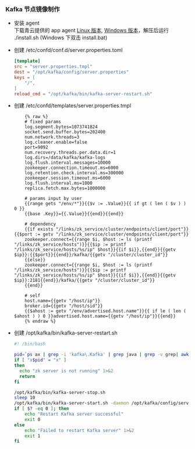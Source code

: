 ### Kafka 节点镜像制作

* 安装 agent <br>
下载青云提供的 app agent [Linux 版本](https://pek3a.qingstor.com/appcenter/developer/packages/app-agent-linux-amd64.tar.gz), [Windows 版本](https://pek3a.qingstor.com/appcenter/developer/packages/app-agent-windows-386.zip)，解压后运行 ./install.sh (Windows 下双击 install.bat)

* 创建 /etc/confd/conf.d/server.properties.toml

	```toml
    [template]
	src = "server.properties.tmpl"
	dest = "/opt/kafka/config/server.properties"
	keys = [
	    "/",
	]
	reload_cmd = "/opt/kafka/bin/kafka-server-restart.sh"
	```

* 创建 /etc/confd/templates/server.properties.tmpl

	```
		{% raw %}
		# fixed params
		log.segment.bytes=1073741824
		socket.send.buffer.bytes=202400
		num.network.threads=3
		log.cleaner.enable=false
		port=9092
		num.recovery.threads.per.data.dir=1
		log.dirs=/data/kafka/kafka-logs
		log.flush.interval.messages=10000
		zookeeper.connection.timeout.ms=6000
		log.retention.check.interval.ms=300000
		zookeeper.session.timeout.ms=6000
		log.flush.interval.ms=1000
		replica.fetch.max.bytes=1000000

		# params input by user
		{{range gets "/env/*"}}{{$v := .Value}}{{ if gt ( len ( $v ) ) 0 }}
		{{base .Key}}={{.Value}}{{end}}{{end}}

		# dependency
		{{if exists "/links/zk_service/cluster/endpoints/client/port"}}{{$port := getv "/links/zk_service/cluster/endpoints/client/port"}}
		zookeeper.connect={{range $i, $host := ls (printf "/links/zk_service/hosts")}}{{$ip := printf "/links/zk_service/hosts/%s/ip" $host}}{{if $i}},{{end}}{{getv $ip}}:{{$port}}{{end}}/kafka/{{getv "/cluster/cluster_id"}}
		{{else}}
		zookeeper.connect={{range $i, $host := ls (printf "/links/zk_service/hosts")}}{{$ip := printf "/links/zk_service/hosts/%s/ip" $host}}{{if $i}},{{end}}{{getv $ip}}:2181{{end}}/kafka/{{getv "/cluster/cluster_id"}}
		{{end}}

		# self
		host.name={{getv "/host/ip"}}
		broker.id={{getv "/host/sid"}}
		{{$ahost := getv "/env/advertised.host.name"}}{{ if le ( len ( $ahost ) ) 0 }}advertised.host.name={{getv "/host/ip"}}{{end}}
		{% endraw %}
	```

* 创建 /opt/kafka/bin/kafka-server-restart.sh

	```bash
	#! /bin/bash

	pid=`ps ax | grep -i 'kafka\.Kafka' | grep java | grep -v grep| awk '\{print $1\}'`
	if [ "x$pid" = "x" ]
	then
	  echo "zk server is not running" 1>&2
	  return
	fi

	/opt/kafka/bin/kafka-server-stop.sh
	sleep 10
	/opt/kafka/bin/kafka-server-start.sh -daemon /opt/kafka/config/server.properties
    if [ $? -eq 0 ]; then
        echo "Restart Kafka server successful"
	    exit 0
	else
	    echo "Failed to restart Kafka server" 1>&2
	    exit 1
	fi
	```

